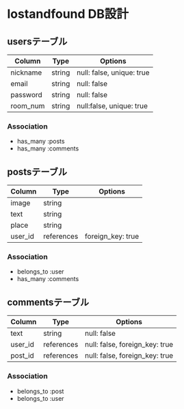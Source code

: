 # lostandfound DB設計
## usersテーブル
|Column|Type|Options|
|------|----|-------|
|nickname|string|null: false, unique: true|
|email|string|null: false|
|password|string|null: false|
|room_num|string|null:false, unique: true|
### Association
- has_many :posts
- has_many :comments

## postsテーブル
|Column|Type|Options|
|------|----|-------|
|image|string||
|text|string||
|place|string||
|user_id|references|foreign_key: true|
### Association
- belongs_to :user
- has_many :comments

## commentsテーブル
|Column|Type|Options|
|------|----|-------|
|text|string|null: false|
|user_id|references|null: false, foreign_key: true|
|post_id|references|null: false, foreign_key: true|
### Association
- belongs_to :post
- belongs_to :user